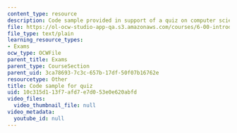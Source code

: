 ```yaml
---
content_type: resource
description: Code sample provided in support of a quiz on computer science and programming.
file: https://ol-ocw-studio-app-qa.s3.amazonaws.com/courses/6-00-introduction-to-computer-science-and-programming-fall-2008/10c315d113f7afd7e7d053e0e620abfd_q3.py
file_type: text/plain
learning_resource_types:
- Exams
ocw_type: OCWFile
parent_title: Exams
parent_type: CourseSection
parent_uid: 3ca78693-7c3c-657b-17df-50f07b16762e
resourcetype: Other
title: Code sample for quiz
uid: 10c315d1-13f7-afd7-e7d0-53e0e620abfd
video_files:
  video_thumbnail_file: null
video_metadata:
  youtube_id: null
---
```

